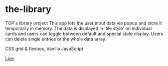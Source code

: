 # the-library
TOP's library project
This app lets the user input data via popup and store it temporarily in memory. 
The data is displayed in 'tile style' on individual cards and users can toggle 
between default and special state display. 
Users can delete single entries or the whole data array.

CSS grid & flexbox, Vanilla JavaScript

<a href="https://doctype-melvin.github.io/the-library/" target="_blank">Live</a>
